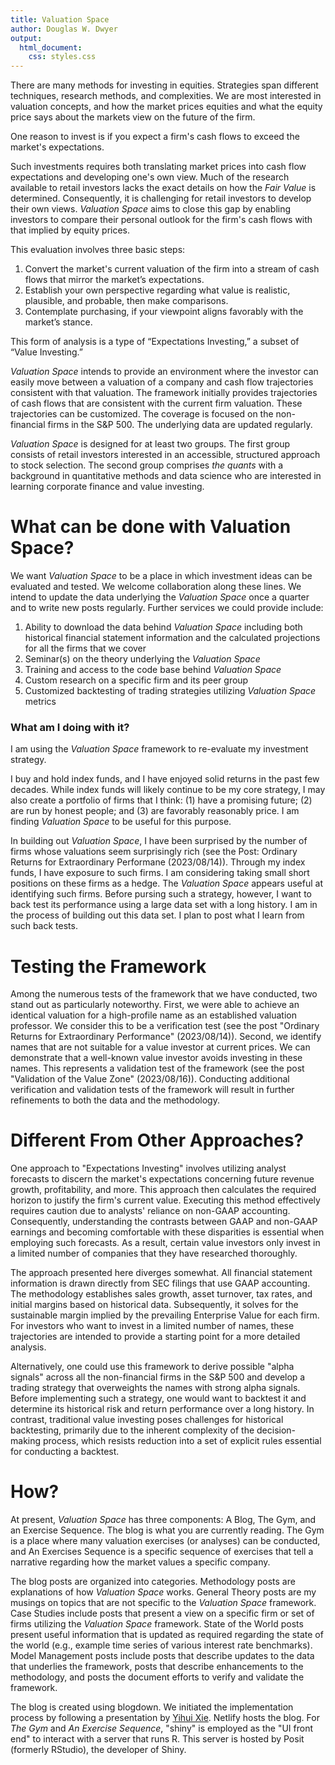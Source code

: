 ```yaml
---
title: Valuation Space
author: Douglas W. Dwyer
output: 
  html_document:
    css: styles.css
---
```


There are many methods for investing in equities. Strategies span different techniques, research methods, and complexities. We are most interested in valuation concepts, and how the market prices equities and what the equity price says about the markets view on the future of the firm.

One reason to invest is if you expect a firm's cash flows to exceed the market's expectations. 

Such investments requires both translating market prices into cash flow expectations and developing one's own view. Much of the research available to retail investors lacks the exact details on how the _Fair Value_ is determined. Consequently, it is challenging for retail investors to develop their own views. _Valuation Space_ aims to close this gap by enabling investors to compare their personal outlook for the firm's cash flows with that implied by equity prices.

This evaluation involves three basic steps: 

1.	Convert the market's current valuation of the firm into a stream of cash flows that mirror the market’s expectations. 
2.	Establish your own perspective regarding what value is realistic, plausible, and probable, then make comparisons. 
3.	Contemplate purchasing, if your viewpoint aligns favorably with the market’s stance. 

This form of analysis is a type of “Expectations Investing,” a subset of “Value Investing.”

_Valuation Space_ intends to provide an environment where the investor can easily move between a valuation of a company and cash flow trajectories consistent with that valuation. The framework initially provides trajectories of cash flows that are consistent with the current firm valuation. These trajectories can be customized. The coverage is focused on the non-financial firms in the S&P 500. The underlying data are updated regularly. 

_Valuation Space_ is designed for at least two groups. The first group consists of retail investors interested in an accessible, structured approach to stock selection.  The second group comprises _the quants_ with a background in quantitative methods and data science who are interested in learning corporate finance and value investing. 

# What can be done with Valuation Space?

We want _Valuation Space_ to be a place in which investment ideas can be evaluated and tested. We welcome collaboration along these lines.  We intend to update the data underlying the _Valuation Space_ once a quarter and to write new posts regularly.  Further services we could provide include:

1) Ability to download the data behind _Valuation Space_ including both historical financial statement information and the calculated projections for all the firms that we cover
2) Seminar(s) on the theory underlying the _Valuation Space_
3) Training and access to the code base behind _Valuation Space_
4) Custom research on a specific firm and its peer group
5) Customized backtesting of trading strategies utilizing _Valuation Space_ metrics

### What am I doing with it?

I am using the _Valuation Space_ framework to re-evaluate my investment strategy. 

I buy and hold index funds, and I have enjoyed solid returns in the past few decades. While index funds will likely continue to be my core strategy, I may also create a portfolio of firms that I think: (1) have a promising future; (2) are run by honest people; and (3) are favorably reasonably price. I am finding _Valuation Space_ to be useful for this purpose.

In building out _Valuation Space_, I have been surprised by the number of firms whose valuations seem surprisingly rich (see the Post: Ordinary Returns for Extraordinary Performane (2023/08/14)). Through my index funds, I have exposure to such firms. I am considering taking small short positions on these firms as a hedge.  The _Valuation Space_ appears useful at identifying such firms. Before pursing such a strategy, however, I want to back test its performance using a large data set with a long history. I am in the process of building out this data set. I plan to post what I learn from such back tests.

# Testing the Framework

Among the numerous tests of the framework that we have conducted, two stand out as particularly noteworthy. First, we were able to achieve an identical valuation for a high-profile name as an established valuation professor. We consider this to be a verification test (see the post "Ordinary Returns for Extraordinary Performance" (2023/08/14)). Second, we identify names that are not suitable for a value investor at current prices. We can demonstrate that a well-known value investor avoids investing in these names. This represents a validation test of the framework (see the post "Validation of the Value Zone" (2023/08/16)). Conducting additional verification and validation tests of the framework will result in further refinements to both the data and the methodology.

# Different From Other Approaches?

One approach to "Expectations Investing" involves utilizing analyst forecasts to discern the market's expectations concerning future revenue growth, profitability, and more. This approach then calculates the required horizon to justify the firm's current value. Executing this method effectively requires caution due to analysts' reliance on non-GAAP accounting. Consequently, understanding the contrasts between GAAP and non-GAAP earnings and becoming comfortable with these disparities is essential when employing such forecasts. As a result, certain value investors only invest in a limited number of companies that they have researched thoroughly.

The approach presented here diverges somewhat. All financial statement information is drawn directly from SEC filings that use GAAP accounting. The methodology establishes sales growth, asset turnover, tax rates, and initial margins based on historical data. Subsequently, it solves for the sustainable margin implied by the prevailing Enterprise Value for each firm. For investors who want to invest in a limited number of names, these trajectories are intended to provide a starting point for a more detailed analysis.

Alternatively, one could use this framework to derive possible "alpha signals" across all the non-financial firms in the S&P 500 and develop a trading strategy that overweights the names with strong alpha signals. Before implementing such a strategy, one would want to backtest it and determine its historical risk and return performance over a long history. In contrast, traditional value investing poses challenges for historical backtesting, primarily due to the inherent complexity of the decision-making process, which resists reduction into a set of explicit rules essential for conducting a backtest.


# How? 

At present, _Valuation Space_ has three components: A Blog, The Gym, and an Exercise Sequence.  The blog is what you are currently reading.  The Gym is a place where many valuation exercises (or analyses) can be conducted, and An Exercises Sequence is a specific sequence of exercises that tell a narrative regarding how the market values a specific company. 

The blog posts are organized into categories. Methodology posts are explanations of how _Valuation Space_ works.  General Theory posts are my musings on topics that are not specific to the _Valuation Space_ framework.  Case Studies include posts that present a view on a specific firm or set of firms utilizing the _Valuation Space_ framework.  State of the World posts present useful information that is updated as required regarding the state of the world (e.g., example time series of various interest rate benchmarks).  Model Management posts include posts that describe updates to the data that underlies the framework, posts that describe enhancements to the methodology, and posts the document efforts to verify and validate the framework.

The blog is created using blogdown. We initiated the implementation process by following a presentation by <a href="https://yihui.org/en/2022/06/user-blogdown/" target="_blank">Yihui Xie</a>. Netlify hosts the blog. For _The Gym_ and _An Exercise Sequence_, "shiny" is employed as the "UI front end" to interact with a server that runs R. This server is hosted by Posit (formerly RStudio), the developer of Shiny.  